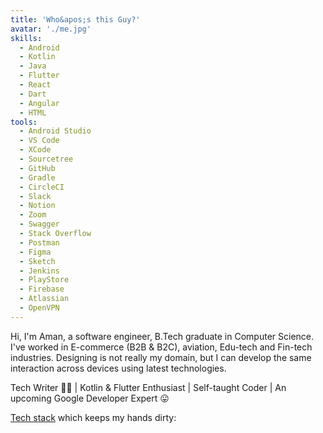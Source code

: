 ```yaml
---
title: 'Who&apos;s this Guy?'
avatar: './me.jpg'
skills:
  - Android
  - Kotlin
  - Java
  - Flutter
  - React
  - Dart
  - Angular
  - HTML
tools:
  - Android Studio
  - VS Code
  - XCode
  - Sourcetree
  - GitHub
  - Gradle
  - CircleCI
  - Slack
  - Notion
  - Zoom
  - Swagger
  - Stack Overflow
  - Postman
  - Figma
  - Sketch
  - Jenkins
  - PlayStore
  - Firebase
  - Atlassian
  - OpenVPN
---
```


Hi, I'm Aman, a software engineer, B.Tech graduate in Computer Science. I've worked in E-commerce (B2B & B2C), aviation, Edu-tech and Fin-tech industries.  Designing is not really my domain, but I can develop the same interaction across devices using latest technologies.

Tech Writer 👨‍💻 | Kotlin & Flutter Enthusiast | Self-taught Coder | An upcoming Google Developer Expert 😛

[Tech stack](/#about) which keeps my hands dirty:
